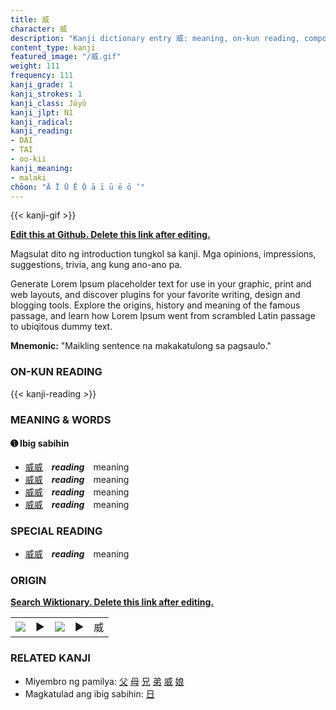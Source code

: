 ```yaml
---
title: 威
character: 威
description: "Kanji dictionary entry 威: meaning, on-kun reading, compounds, origin, related kanji"
content_type: kanji
featured_image: "/威.gif"
weight: 111
frequency: 111
kanji_grade: 1
kanji_strokes: 1
kanji_class: Jōyō
kanji_jlpt: N1
kanji_radical: 
kanji_reading: 
- DAI
- TAI
- oo-kii
kanji_meaning:
- malaki
chōon: "Ā Ī Ū Ē Ō ā ī ū ē ō ’"
---
```

[//]: # (Don't edit the line below. Kanji animated GIF code is automatically generated.)
{{< kanji-gif >}}

[//]: # (Edit below this line.)

**[Edit this at Github. Delete this link after editing.](https://github.com/tim0g/tim/tree/main/content/kanji/威/index.md)**

Magsulat dito ng introduction tungkol sa kanji. Mga opinions, impressions, suggestions, trivia, ang kung ano-ano pa.

Generate Lorem Ipsum placeholder text for use in your graphic, print and web layouts, and discover plugins for your favorite writing, design and blogging tools. Explore the origins, history and meaning of the famous passage, and learn how Lorem Ipsum went from scrambled Latin passage to ubiqitous dummy text.
 
**Mnemonic:** "Maikling sentence na makakatulong sa pagsaulo."

### ON-KUN READING

[//]: # (Don't edit the line below. ON-KUN READING code is automatically generated.)
{{< kanji-reading >}}

### MEANING & WORDS

#### ➊ **Ibig sabihin**
  - [威](../威)[威](../威)　***reading***　meaning
  - [威](../威)[威](../威)　***reading***　meaning
  - [威](../威)[威](../威)　***reading***　meaning
  - [威](../威)[威](../威)　***reading***　meaning

### SPECIAL READING
  - [威](../威)[威](../威)　***reading***　meaning

### ORIGIN

**[Search Wiktionary. Delete this link after editing.](https://wiktionary.org/wiki/威)**
<table class="kanji-table"><tr><td>
<img src="60px-威-bronze.svg.png">
</td><td>▶</td><td>
<img src="60px-威-oracle.svg.png">
</td><td>▶</td>
<td class="kanji-origin">威</td>
</tr></table>

### RELATED KANJI
- Miyembro ng pamilya: [父](../父) [母](../母) [兄](../兄) [弟](../弟) [威](../威) [娘](../娘)
- Magkatulad ang ibig sabihin: [日](../日)
